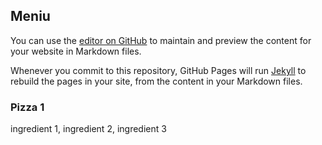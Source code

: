 ## Meniu

You can use the [editor on GitHub](https://github.com/curtu/testpage/edit/master/README.md) to maintain and preview the content for your website in Markdown files.

Whenever you commit to this repository, GitHub Pages will run [Jekyll](https://jekyllrb.com/) to rebuild the pages in your site, from the content in your Markdown files.

### Pizza 1
ingredient 1, ingredient 2, ingredient 3
